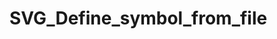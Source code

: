<!-- symbolID := SVG_Define_symbol_from_file ( svgObject ; ID ; Path ; x ; y ; width ; height ; preserveAspectRatio )
 -> svgObject (Text)
 -> ID (Text)
 -> Path (Text)
 -> x (Real)
 -> y (Real)
 -> width (Real)
 -> height (Real)
 -> preserveAspectRatio (Text)
 <- symbolID (Text)-->
# SVG_Define_symbol_from_file
